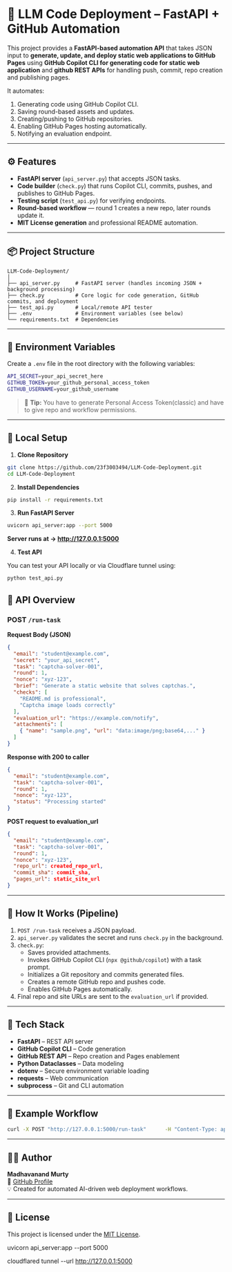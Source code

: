 # 🚀 LLM Code Deployment – FastAPI + GitHub Automation

This project provides a **FastAPI-based automation API** that takes JSON input to **generate, update, and deploy static web applications to GitHub Pages** using **GitHub Copilot CLI for generating code for static web application** and **github REST APIs** for handling push, commit, repo creation and publishing pages.

It automates:
1. Generating code using GitHub Copilot CLI.
2. Saving round-based assets and updates.
3. Creating/pushing to GitHub repositories.
4. Enabling GitHub Pages hosting automatically.
5. Notifying an evaluation endpoint.

---

## ⚙️ Features

- **FastAPI server** (`api_server.py`) that accepts JSON tasks.
- **Code builder** (`check.py`) that runs Copilot CLI, commits, pushes, and publishes to GitHub Pages.
- **Testing script** (`test_api.py`) for verifying endpoints.
- **Round-based workflow** — round 1 creates a new repo, later rounds update it.
- **MIT License generation** and professional README automation.

---

## 📦 Project Structure

```
LLM-Code-Deployment/
│
├── api_server.py     # FastAPI server (handles incoming JSON + background processing)
├── check.py          # Core logic for code generation, GitHub commits, and deployment
├── test_api.py       # Local/remote API tester
├── .env              # Environment variables (see below)
└── requirements.txt  # Dependencies
```

---

## 🔑 Environment Variables

Create a `.env` file in the root directory with the following variables:

```bash
API_SECRET=your_api_secret_here
GITHUB_TOKEN=your_github_personal_access_token
GITHUB_USERNAME=your_github_username
```

> 🧠 **Tip:** You have to generate Personal Access Token(classic) and have to give repo and workflow permissions.

---
## 🧩 Local Setup

1. **Clone Repository**

```bash
git clone https://github.com/23f3003494/LLM-Code-Deployment.git
cd LLM-Code-Deployment
```

2. **Install Dependencies**

```bash
pip install -r requirements.txt
```

3. **Run FastAPI Server**

```bash
uvicorn api_server:app --port 5000
```

**Server runs at → http://127.0.0.1:5000**

4. **Test API**

You can test your API locally or via Cloudflare tunnel using:

```bash
python test_api.py
```

## 🧠 API Overview

### **POST** `/run-task`

**Request Body (JSON)**

```json
{
  "email": "student@example.com",
  "secret": "your_api_secret",
  "task": "captcha-solver-001",
  "round": 1,
  "nonce": "xyz-123",
  "brief": "Generate a static website that solves captchas.",
  "checks": [
    "README.md is professional",
    "Captcha image loads correctly"
  ],
  "evaluation_url": "https://example.com/notify",
  "attachments": [
    { "name": "sample.png", "url": "data:image/png;base64,..." }
  ]
}
```

**Response with 200 to caller**
```json
{
  "email": "student@example.com",
  "task": "captcha-solver-001",
  "round": 1,
  "nonce": "xyz-123",
  "status": "Processing started"
}
```
**POST request to evaluation_url**
```json
{
  "email": "student@example.com",
  "task": "captcha-solver-001",
  "round": 1,
  "nonce": "xyz-123",
  "repo_url": created_repo_url,
  "commit_sha": commit_sha,
  "pages_url": static_site_url
}
```
---

## 🧱 How It Works (Pipeline)

1. `POST /run-task` receives a JSON payload.
2. `api_server.py` validates the secret and runs `check.py` in the background.
3. `check.py`:
   - Saves provided attachments.
   - Invokes GitHub Copilot CLI (`npx @github/copilot`) with a task prompt.
   - Initializes a Git repository and commits generated files.
   - Creates a remote GitHub repo and pushes code.
   - Enables GitHub Pages automatically.
4. Final repo and site URLs are sent to the `evaluation_url` if provided.

---

## 🧰 Tech Stack

- **FastAPI** – REST API server
- **GitHub Copilot CLI** – Code generation
- **GitHub REST API** – Repo creation and Pages enablement
- **Python Dataclasses** – Data modeling
- **dotenv** – Secure environment variable loading
- **requests** – Web communication
- **subprocess** – Git and CLI automation

---

## 🧪 Example Workflow

```bash
curl -X POST "http://127.0.0.1:5000/run-task"      -H "Content-Type: application/json"      -d @example_task.json
```

---

## 🧑‍💻 Author

**Madhavanand Murty**  
🔗 [GitHub Profile](https://github.com/23f3003494)  
💡 Created for automated AI-driven web deployment workflows.

---

## 🪪 License

This project is licensed under the [MIT License](LICENSE).

uvicorn api_server:app --port 5000

cloudflared tunnel --url http://127.0.0.1:5000




